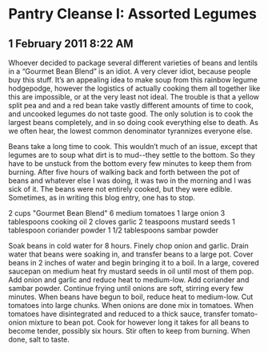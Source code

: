 # Pantry Cleanse I: Assorted Legumes
## 1 February 2011 8:22 AM

Whoever decided to package several different varieties of beans and lentils in a “Gourmet Bean Blend” is an idiot. A very clever idiot, because people buy this stuff. It’s an appealing idea to make soup from this rainbow legume hodgepodge, however the logistics of actually cooking them all together like this are impossible, or at the very least not ideal. The trouble is that a yellow split pea and and a red bean take vastly different amounts of time to cook, and uncooked legumes do not taste good. The only solution is to cook the largest beans completely, and in so doing cook everything else to death. As we often hear, the lowest common denominator tyrannizes everyone else.



Beans take a long time to cook. This wouldn’t much of an issue, except that legumes are to soup what dirt is to mud--they settle to the bottom. So they have to be unstuck from the bottom every few minutes to keep them from burning. After five hours of walking back and forth between the pot of beans and whatever else I was doing, it was two in the morning and I was sick of it. The beans were not entirely cooked, but they were edible. Sometimes, as in writing this blog entry, one has to stop.



2 cups "Gourmet Bean Blend"
6 medium tomatoes
1 large onion
3 tablespoons cooking oil
2 cloves garlic
2 teaspoons mustard seeds
1 tablespoon coriander powder
1 1/2 tablespoons sambar powder



Soak beans in cold water for 8 hours. Finely chop onion and garlic. Drain water that beans were soaking in, and transfer beans to a large pot. Cover beans in 2 inches of water and begin bringing it to a boil. In a large, covered saucepan on medium heat fry mustard seeds in oil until most of them pop. Add onion and garlic and reduce heat to medium-low. Add coriander and sambar powder. Continue frying until onions are soft, stirring every few minutes. When beans have begun to boil, reduce heat to medium-low. Cut tomatoes into large chunks. When onions are done mix in tomatoes. When tomatoes have disintegrated and reduced to a thick sauce, transfer tomato-onion mixture to bean pot. Cook for however long it takes for all beans to become tender, possibly six hours. Stir often to keep from burning. When done, salt to taste.